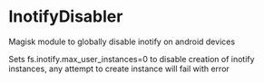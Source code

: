 # InotifyDisabler
Magisk module to globally disable inotify on android devices

Sets fs.inotify.max_user_instances=0 to disable creation of inotify instances, any attempt to create instance will fail with error
